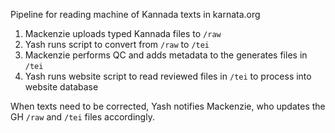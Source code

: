 Pipeline for reading machine of Kannada texts in karnata.org
1.	Mackenzie uploads typed Kannada files to `/raw`
2.	Yash runs script to convert from `/raw` to `/tei`
3.	Mackenzie performs QC and adds metadata to the generates files in `/tei`
4.	Yash runs website script to read reviewed files in `/tei` to process into website database

When texts need to be corrected, Yash notifies Mackenzie, who updates the GH `/raw` and `/tei` files accordingly.
